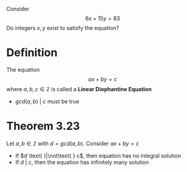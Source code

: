 Consider 
$$6x+15y=83$$
Do integers $x,y$ exist to satisfy the equation?

# Definition
The equation
$$ax+by=c$$
where $a,b,c\in\mathbb{Z}$ is called a **Linear Diophantine Equation**
- $gcd(a,b)\text{ | }c$ must be true

# Theorem 3.23
Let $a,b\in\mathbb{Z}$ with $d=gcd(a,b)$. Consider $ax+by=c$
- If $d \text{ }|\not\text{ } c$, then equation has no integral solution
- If $d\text{ | }c$, then the equation has infinitely many solution